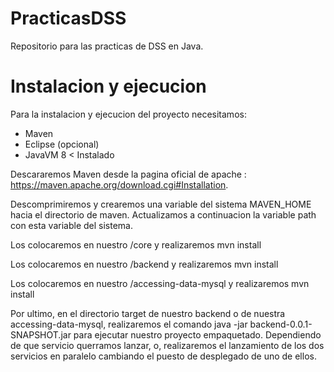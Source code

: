 # PracticasDSS
Repositorio para las practicas de DSS en Java.

# Instalacion y ejecucion
Para la instalacion y ejecucion del proyecto necesitamos: 
  * Maven
  * Eclipse (opcional)
  * JavaVM 8 < Instalado

Descararemos Maven desde la pagina oficial de apache : https://maven.apache.org/download.cgi#Installation.

Descomprimiremos y crearemos una variable del sistema MAVEN_HOME hacia el directorio de maven. Actualizamos a continuacion la variable path con esta variable del sistema. 

Los colocaremos en nuestro /core y realizaremos mvn install

Los colocaremos en nuestro /backend y realizaremos mvn install

Los colocaremos en nuestro /accessing-data-mysql y realizaremos mvn install


Por ultimo, en el directorio target de nuestro backend o de nuestra accessing-data-mysql, realizaremos el comando java -jar backend-0.0.1-SNAPSHOT.jar para ejecutar nuestro proyecto empaquetado. Dependiendo de que servicio querramos lanzar, o, realizaremos el lanzamiento de los dos servicios en paralelo cambiando el puesto de desplegado de uno de ellos.



